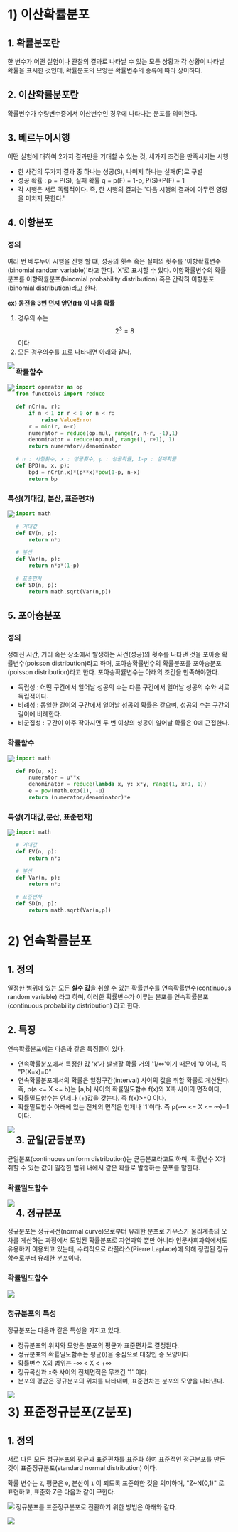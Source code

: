# 1) 이산확률분포

## 1. 확률분포란

한 변수가 어떤 실험이나 관찰의 결과로 나타날 수 있는 모든 상황과 각 상황이 나타날 확률을 표시한 것인데, 확률분포의 모양은 확률변수의 종류에 따라 상이하다.



## 2. 이산확률분포란

확률변수가 수량변수중에서 이산변수인 경우에 나타나는 분포를 의미한다.



## 3. 베르누이시행

어떤 실험에 대하여 2가지 결과만을 기대할 수 있는 것, 세가지 조건을 만족시키는 시행

- 한 사건의 두가지 결과 중 하나는 성공(S), 나머지 하나는 실패(F)로 구별
- 성공 확률 : p = P(S), 실패 확률 q = p(F) = 1-p, P(S)+P(F) = 1
- 각 시행은 서로 독립적이다. 즉, 한 시행의 결과는 '다음 시행의 결과에 아무런 영향을 미치지 못한다.'



## 4. 이항분포

### 정의

여러 번 베루누이 시행을 진행 할 떄, 성공의 횟수 혹은 실패의 횟수를 '이항확률변수(binomial random variable)'라고 한다. 'X'로 표시할 수 있다. 이항확률변수의 확률분포를 이항확률분포(binomial probability distribution) 혹은 간략히 이항분포(binomial distribution)라고 한다.

__ex) 동전을 3번 던져 앞면(H) 이 나올 확률__

1. 경우의 수는 $$2^3 = 8$$ 이다
2. 모든 경우의수를 표로 나타내면 아래와 같다.

<img src="C:\Users\momantic03\workspace\post\img\prob.JPG" align="left">



### 확률함수

<img src="C:\Users\momantic03\workspace\post\img\prob2.JPG" align="left">

```python
import operator as op
from functools import reduce

def nCr(n, r):
    if n < 1 or r < 0 or n < r:
        raise ValueError
    r = min(r, n-r)
    numerator = reduce(op.mul, range(n, n-r, -1),1)
    denominator = reduce(op.mul, range(1, r+1), 1)
    return numerator//denominator

# n : 시행횟수, x : 성공횟수, p : 성공확률, 1-p : 실패확률
def BPD(n, x, p):
    bpd = nCr(n,x)*(p**x)*pow(1-p, n-x)
    return bp
```



### 특성(기대값, 분산, 표준편차)

<img src="C:\Users\momantic03\workspace\post\img\prob3.JPG" align="left">

```python
import math

# 기대값
def EV(n, p):
    return n*p

# 분산
def Var(n, p):
    return n*p*(1-p)

# 표준편차
def SD(n, p):
    return math.sqrt(Var(n,p))

```



## 5. 포아송분포

### 정의

정해진 시간, 거리 혹은 장소에서 발생하는 사건(성공)의 횟수를 나타낸 것을 포아송 확률변수(poisson distribution)라고 하며, 포아송확률번수의 확률분포를 포아송분포(poisson distribution)라고 한다. 포아송확률변수는  아래의 조건을 만족해야한다.

- 독립성 : 어떤 구간에서 일어날 성공의 수는 다른 구간에서 일어날 성공의 수와 서로 독립적이다.
- 비례성 : 동일한 길이의 구간에서 일어날 성공의 확률은 같으며, 성공의 수는 구간의 길이에 비례한다.
- 비군집성 : 구간이 아주 작아지면 두 번 이상의 성공이 일어날 확률은 0에 근접한다.



### 확률함수

<img src="C:\Users\momantic03\workspace\post\img\prob4.JPG" align="left">

```python
import math

def PD(u, x):
    numerator = u**x
    denominator = reduce(lambda x, y: x*y, range(1, x+1, 1))
    e = pow(math.exp(1), -u)
    return (numerator/denominator)*e
```



### 특성(기대값,분산, 표준편차)

<img src="C:\Users\momantic03\workspace\post\img\prob5.JPG" align="left">

```python
import math

# 기대값
def EV(n, p):
    return n*p

# 분산
def Var(n, p):
    return n*p

# 표준편차
def SD(n, p):
    return math.sqrt(Var(n,p))
```



# 2) 연속확률분포



## 1. 정의

일정한 범위에 있는 모든 **실수 값**을 취할 수 있는 확률번수를 연속확률변수(continuous random variable) 라고 하며, 이러한 확률변수가 이루는 분포를 연속확률분포(continuous probability distribution) 라고 한다.



## 2. 특징 

연속확률분포에는 다음과 같은 특징들이 있다.

- 연속확률분포에서 특정한 값 'x'가 발생활 확률 거의 '1/∞'이기 때문에 '0'이다, 즉 "P(X=x)=0"
- 연속확률분포에서의 확률은 일정구간(interval) 사이의 값을 취할 확률로 계산된다. 즉, p(a <= X <= b)는 [a,b] 사이의 확률밀도함수 f(x)와 X축 사이의 면적이다,
- 확률밀도함수는 언제나 (+)값을 갖는다. 즉 f(x)>=0 이다.
- 확률밀도함수 아래에 있는 전체의 면적은 언제나 '1'이다. 즉 p(-∞ <= X <= ∞)=1 이다.

<img src="C:\Users\momantic03\workspace\post\img\prob6.JPG" align="left">



## 3. 균일(균등분포)

균일분포(continuous uniform distribution)는 균등분포라고도 하며, 확률변수 X가 취할 수 있는 값이 일정한 범위 내에서 같은 확률로 발생하는 분포를 말한다.

### 확률밀도함수

<img src="C:\Users\momantic03\workspace\post\img\prob7.JPG" align="left">

## 4. 정규분포

정규분포는 정규곡선(normal curve)으로부터 유래한 분포로 가우스가 물리계측의 오차를 계산하는 과정에서 도입된 확률분포로 자연과학 뿐만 아니라 인문사회과학에서도 유용하기 이용되고 있는데, 수리적으로 라플라스(Pierre Laplace)에 의해 정립된 정규함수로부터 유래한 분포이다.

### 확률밀도함수 

<img src="C:\Users\momantic03\workspace\post\img\prob8.JPG">

### 정규분포의 특성

정규분포는 다음과 같은 특성을 가지고 있다.

- 정규분포의 위치와 모양은 분포의 평균과 표준편차로 결정된다.
- 정규분표의 확률밀도함수는 평균(i)을 중심으로 대칭인 종 모양이다.
- 확률변수 X의 범위는 -∞ < X < +∞
- 정규곡선과 x축 사이의 전체면적은 무조건 '1' 이다.
- 분포의 평균은 정규분포의 위치를 나타내며, 표준편차는 분포의 모양을 나타낸다.

<img src="C:\Users\momantic03\workspace\post\img\prob9.JPG" align="left">



# 3) 표준정규분포(Z분포)



## 1. 정의

서로 다른 모든 정규분포의 평균과 표준편차를 표준화 하여 표준적인 정규분포를 만든 것이 표준정규분포(standard normal distribution) 이다.

확률 변수는 `Z`, 평균은 `0`, 분산이 `1` 이 되도록 표준화한 것을 의미하며, "Z~N(0,1)" 로 표현하고, 표준화 Z은 다음과 같이 구한다.

<img src="C:\Users\momantic03\workspace\post\img\prob10.JPG" align="left">

정규분포를 표준정규분포로 전환하기 위한 방법은 아래와 같다.

<img src="C:\Users\momantic03\workspace\post\img\prob11.JPG" align="left">

